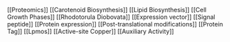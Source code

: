 [[Proteomics]]
[[Carotenoid Biosynthesis]]
[[Lipid Biosynthesis]]
[[Cell Growth Phases]]
[[Rhodotorula Diobovata]]
[[Expression vector]]
[[Signal peptide]]
[[Protein expression]]
[[Post-translational modifications]]
[[Protein Tag]]
[[Lpmos]]
[[Active-site Copper]]
[[Auxiliary Activity]]
